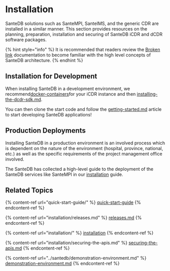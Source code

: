 # Installation

SanteDB solutions such as SanteMPI, SanteIMS, and the generic CDR are installed in a similar manner. This section provides resources on the planning, preparation, installation and securing of SanteDB iCDR and dCDR software packages.

{% hint style="info" %}
It is recommended that readers review the [Broken link](broken-reference "mention") documentation to become familiar with the high level concepts of SanteDB architecture.
{% endhint %}

## Installation for Development&#x20;

When installing SanteDB in a development environment, we recommend[docker-containers](installation-1/deployment/software-deployment/santedb-server/installation-using-appliances/docker-containers/ "mention")for your iCDR instance and then [installing-the-dcdr-sdk.md](installation-1/deployment/software-deployment/disconnected-gateway/installing-the-dcdr-sdk.md "mention").

You can then clone the start code and follow the [getting-started.md](../developers/extending-santesuite/extending-santedb/applets/getting-started.md "mention") article to start developing SanteDB applications!

## Production Deployments

Installing SanteDB in a production environment is an involved process which is dependent on the nature of the environment (hospital, province, national, etc.) as well as the specific requirements of the project management office involved.&#x20;

The SanteDB has collected a high-level guide to the deployment of the SanteDB services like SanteMPI in our [installation](installation/ "mention") guide.

## Related Topics

{% content-ref url="quick-start-guide/" %}
[quick-start-guide](quick-start-guide/)
{% endcontent-ref %}

{% content-ref url="installation/releases.md" %}
[releases.md](installation/releases.md)
{% endcontent-ref %}

{% content-ref url="installation/" %}
[installation](installation/)
{% endcontent-ref %}

{% content-ref url="installation/securing-the-apis.md" %}
[securing-the-apis.md](installation/securing-the-apis.md)
{% endcontent-ref %}

{% content-ref url="../santedb/demonstration-environment.md" %}
[demonstration-environment.md](../santedb/demonstration-environment.md)
{% endcontent-ref %}
